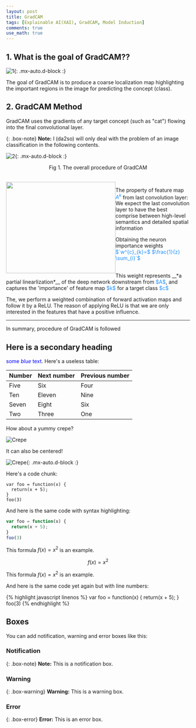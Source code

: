 ```yaml
---
layout: post
title: GradCAM
tags: [Explainable AI(XAI), GradCAM, Model Induction]
comments: true
use_math: true
---
```


## 1. What is the goal of GradCAM??

![1](https://da2so.github.io/assets/post_img/2020-08-10-GradCAM/1.png){: .mx-auto.d-block :}

The goal of GradCAM is to produce a coarse localization map highlighting the important regions in the image for predicting the concept (class).

## 2. GradCAM Method

GradCAM uses the gradients of any target concept (such as "cat") flowing into the final convolutional layer.

{: .box-note}
**Note:** I (da2so) will only deal with the problem of an image classification in the following contents.

![2](https://da2so.github.io/assets/post_img/2020-08-10-GradCAM/2.png){: .mx-auto.d-block :}

<p align=center> Fig 1. The overall procedure of GradCAM </p>

<br />

<img src="https://da2so.github.io/assets/post_img/2020-08-10-GradCAM/3.png" width="300" height="250" style="float: left">


The property of feature map <span style="color:DodgerBlue">$A^k$</span> from last convolution layer: We expect the last convolution layer to have the best comprise between high-level semantics and detailed spatial information


Obtaining the neuron importance weights <span style="color:DodgerBlue">$`w^{c}_{k}=$ $\frac{1}{z} \sum_{i}`$</span>


<br/>
This weight represents __*a partial linearlization*__ of the deep network downstream from <span style="color:DodgerBlue">$A$</span>, and captures the 'importance' of feature map <span style="color:DodgerBlue">$k$</span> for a target class <span style="color:DodgerBlue">$c$</span>

The, we perform a weighted combination of forward activation maps and follow it by a ReLU. The reason of applying ReLU is that we are only interested in the features that have a positive influence.

*****

In summary, procedure of GradCAM is followed



## Here is a secondary heading
<span style="color:blue">some *blue* text</span>.
Here's a useless table:

| Number | Next number | Previous number |
| :------ |:--- | :--- |
| Five | Six | Four |
| Ten | Eleven | Nine |
| Seven | Eight | Six |
| Two | Three | One |


How about a yummy crepe?

![Crepe](https://s3-media3.fl.yelpcdn.com/bphoto/cQ1Yoa75m2yUFFbY2xwuqw/348s.jpg)

It can also be centered!

![Crepe](https://s3-media3.fl.yelpcdn.com/bphoto/cQ1Yoa75m2yUFFbY2xwuqw/348s.jpg){: .mx-auto.d-block :}

Here's a code chunk:

~~~
var foo = function(x) {
  return(x + 5);
}
foo(3)
~~~

And here is the same code with syntax highlighting:

```javascript
var foo = function(x) {
  return(x + 5);
}
foo(3)
```
This formula $f(x) = x^2$ is an example.

$$
f(x) = x^2
$$

This formula $f(x) = x^2$ is an example.

And here is the same code yet again but with line numbers:

{% highlight javascript linenos %}
var foo = function(x) {
  return(x + 5);
}
foo(3)
{% endhighlight %}

## Boxes
You can add notification, warning and error boxes like this:

### Notification

{: .box-note}
**Note:** This is a notification box.

### Warning

{: .box-warning}
**Warning:** This is a warning box.

### Error

{: .box-error}
**Error:** This is an error box.
